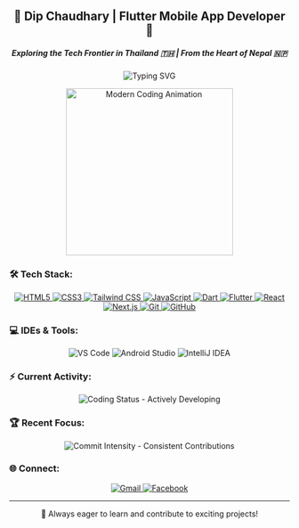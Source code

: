 <h2 align="center">👋 Dip Chaudhary | Flutter Mobile App Developer 🚀</h2>
<h5 align="center">Exploring the Tech Frontier in Thailand 🇹🇭 | From the Heart of Nepal 🇳🇵</h5>

<p align="center">
  <img src="https://readme-typing-svg.herokuapp.com?font=Fira+Code&size=24&pause=1000&color=6CC644&vCenter=true&width=435&lines=Building+innovative+mobile+experiences;Passionate+about+clean+and+efficient+code;Always+learning+and+exploring+new+tech" alt="Typing SVG" />
</p>

<p align="center">
  <img src="https://media.giphy.com/media/dWesBcTLcUqkZh3xqG/giphy.gif" width="300" alt="Modern Coding Animation" />
</p>

### 🛠️ Tech Stack:

<p align="center">
  <a href="https://www.w3.org/html/" target="_blank"> <img src="https://img.shields.io/badge/HTML5-E34F26?style=for-the-badge&logo=html5&logoColor=white" alt="HTML5" /> </a>
  <a href="https://www.w3schools.com/css/" target="_blank"> <img src="https://img.shields.io/badge/CSS3-1572B6?style=for-the-badge&logo=css3&logoColor=white" alt="CSS3" /> </a>
  <a href="https://tailwindcss.com/" target="_blank"> <img src="https://img.shields.io/badge/Tailwind_CSS-38B2AC?style=for-the-badge&logo=tailwind-css&logoColor=white" alt="Tailwind CSS" /> </a>
  <a href="https://developer.mozilla.org/en-US/docs/Web/JavaScript" target="_blank"> <img src="https://img.shields.io/badge/JavaScript-F7DF1E?style=for-the-badge&logo=javascript&logoColor=black" alt="JavaScript" /> </a>
  <a href="https://dart.dev/" target="_blank"> <img src="https://img.shields.io/badge/Dart-0175C2?style=for-the-badge&logo=dart&logoColor=white" alt="Dart" /> </a>
  <a href="https://flutter.dev/" target="_blank"> <img src="https://img.shields.io/badge/Flutter-02569B?style=for-the-badge&logo=flutter&logoColor=white" alt="Flutter" /> </a>
  <a href="https://react.dev/" target="_blank"> <img src="https://img.shields.io/badge/React-61DAFB?style=for-the-badge&logo=react&logoColor=black" alt="React" /> </a>
  <a href="https://nextjs.org/" target="_blank"> <img src="https://img.shields.io/badge/Next.js-000000?style=for-the-badge&logo=nextdotjs&logoColor=white" alt="Next.js" /> </a>
  <a href="https://git-scm.com/" target="_blank"> <img src="https://img.shields.io/badge/Git-F05032?style=for-the-badge&logo=git&logoColor=white" alt="Git" /> </a>
  <a href="https://github.com/" target="_blank"> <img src="https://img.shields.io/badge/GitHub-181717?style=for-the-badge&logo=github&logoColor=white" alt="GitHub" /> </a>
</p>

### 💻 IDEs & Tools:

<p align="center">
  <img src="https://img.shields.io/badge/Visual_Studio_Code-007ACC?style=for-the-badge&logo=visual-studio-code&logoColor=white" alt="VS Code" />
  <img src="https://img.shields.io/badge/Android_Studio-3DDC84?style=for-the-badge&logo=android-studio&logoColor=white" alt="Android Studio" />
  <img src="https://img.shields.io/badge/IntelliJ_IDEA-000000.svg?style=for-the-badge&logo=intellij-idea&logoColor=white" alt="IntelliJ IDEA" />
</p>

### ⚡ Current Activity:

<p align="center">
  <img src="https://img.shields.io/badge/Coding_Status-Actively%20Developing-brightgreen?style=for-the-badge" alt="Coding Status - Actively Developing" />
</p>

### 🏆 Recent Focus:

<p align="center">
  <img src="https://img.shields.io/badge/Commit_Intensity-Consistent%20Contributions-blue?style=for-the-badge" alt="Commit Intensity - Consistent Contributions" />
</p>

### 🌐 Connect:

<p align="center">
  <a href="mailto:dipchaudhary947@gmail.com" target="_blank"> <img src="https://img.shields.io/badge/Gmail-D14836?style=for-the-badge&logo=gmail&logoColor=white" alt="Gmail" /> </a>
  <a href="https://www.facebook.com/deep.xhy?locale=th_TH" target="_blank"> <img src="https://img.shields.io/badge/Facebook-1877F2?style=for-the-badge&logo=facebook&logoColor=white" alt="Facebook" /> </a>
</p>

<hr>

<p align="center">
  🌱 Always eager to learn and contribute to exciting projects!
</p>
